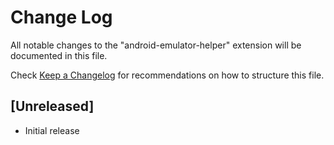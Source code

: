 # Change Log

All notable changes to the "android-emulator-helper" extension will be documented in this file.

Check [Keep a Changelog](http://keepachangelog.com/) for recommendations on how to structure this file.

## [Unreleased]

- Initial release